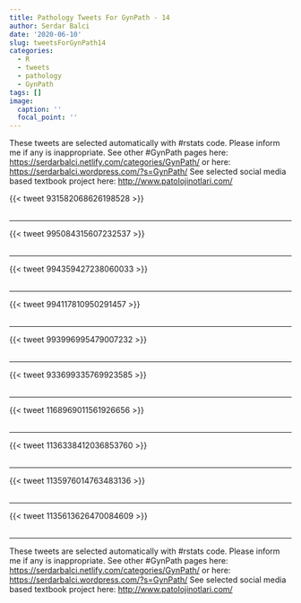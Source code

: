 ```yaml
---
title: Pathology Tweets For GynPath - 14
author: Serdar Balci
date: '2020-06-10'
slug: tweetsForGynPath14
categories:
  - R
  - tweets
  - pathology
  - GynPath
tags: []
image:
  caption: ''
  focal_point: ''
---
```



These tweets are selected automatically with #rstats code. Please inform me if any is inappropriate.
See other #GynPath pages here: https://serdarbalci.netlify.com/categories/GynPath/  or here: https://serdarbalci.wordpress.com/?s=GynPath/ 
See selected social media based textbook project here: http://www.patolojinotlari.com/

{{< tweet 931582068626198528 >}}
<br>
<br>
<hr>
{{< tweet 995084315607232537 >}}
<br>
<br>
<hr>
{{< tweet 994359427238060033 >}}
<br>
<br>
<hr>
{{< tweet 994117810950291457 >}}
<br>
<br>
<hr>
{{< tweet 993996995479007232 >}}
<br>
<br>
<hr>
{{< tweet 933699335769923585 >}}
<br>
<br>
<hr>
{{< tweet 1168969011561926656 >}}
<br>
<br>
<hr>
{{< tweet 1136338412036853760 >}}
<br>
<br>
<hr>
{{< tweet 1135976014763483136 >}}
<br>
<br>
<hr>
{{< tweet 1135613626470084609 >}}
<br>
<br>
<hr>


These tweets are selected automatically with #rstats code. Please inform me if any is inappropriate.
See other #GynPath pages here: https://serdarbalci.netlify.com/categories/GynPath/  or here: https://serdarbalci.wordpress.com/?s=GynPath/ 
See selected social media based textbook project here: http://www.patolojinotlari.com/
